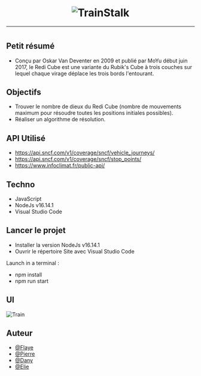 <h1 align="center">
  <img src="./Assets/header.jpg" alt="TrainStalk" />
</h1>

---

# 

## Petit résumé

- Conçu par Oskar Van Deventer en 2009 et publié par MoYu début juin 2017, le Redi Cube est une variante du Rubik's Cube à trois couches sur lequel chaque virage déplace les trois bords l'entourant.

## Objectifs

- Trouver le nombre de dieux du Redi Cube (nombre de mouvements maximum pour résoudre toutes les positions initiales possibles).
- Réaliser un algorithme de résolution.

## API Utilisé

- https://api.sncf.com/v1/coverage/sncf/vehicle_journeys/
- https://api.sncf.com/v1/coverage/sncf/stop_points/
- https://www.infoclimat.fr/public-api/

## Techno

- JavaScript
- NodeJs v16.14.1
- Visual Studio Code

## Lancer le projet

- Installer la version NodeJs v16.14.1
- Ouvrir le répertoire Site avec Visual Studio Code

Launch in a terminal :
- npm install
- npm run start

## UI
<img src="./Assets/demo.png" alt="Train" />

## Auteur

- [@Flaye](https://github.com/Flaye)
- [@Pierre](https://github.com/Pierre-Portfolio)
- [@Dany](https://github.com/dany123000)
- [@Elie](https://github.com/ElieObadiaDevinci)